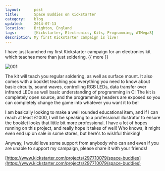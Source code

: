 ```yaml
---
layout:      post
title:       Space Buddies on Kickstarter
category:    blog
updated:     2014-07-13
location:    Brighton, England
tags:        [Kickstarter, Electronics, Kits, Programming, ATMega8]
description: My first Kickstarter campaign is live!
---
```

I have just launched my first Kickstarter campaign for an electronics kit which teaches more than just soldering.
{{ more }}

![001](https://www.kickstarter.com/projects/297710079/space-buddies)

The kit will teach you regular soldering, as well as surface mount. It also comes with a booklet teaching you everything you need to know about basic circuits, sound waves, controlling RGB LEDs, data transfer over infrared LEDs as well basic understanding of programming in C! The kit is completely open source, and the programming headers are exposed so you can completely change the game into whatever you want it to be!﻿

I am basically looking to make a well rounded educational item, and if I can reach at least £1000, I will be speaking to a professional illustrator to ensure the booklet looks that little bit more professional. I have a lot of hopes running on this project, and really hope it takes of well! Who knows, it might even end up on sale in some stores, but here's to wishful thinking!

Anyway, I would love some support from anybody who can and even if you are unable to support my campaign, please share it with your friends!

[https://www.kickstarter.com/projects/297710079/space-buddies](https://www.kickstarter.com/projects/297710079/space-buddies)

[001]: https://s3.amazonaws.com/ksr/projects/1044982/photo-main.jpg
